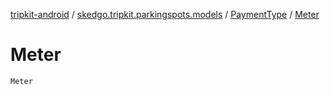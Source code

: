 [tripkit-android](../../index.md) / [skedgo.tripkit.parkingspots.models](../index.md) / [PaymentType](index.md) / [Meter](./-meter.md)

# Meter

`Meter`